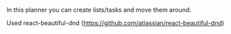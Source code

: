 In this planner you can create lists/tasks and move them around.

Used react-beautiful-dnd (https://github.com/atlassian/react-beautiful-dnd)